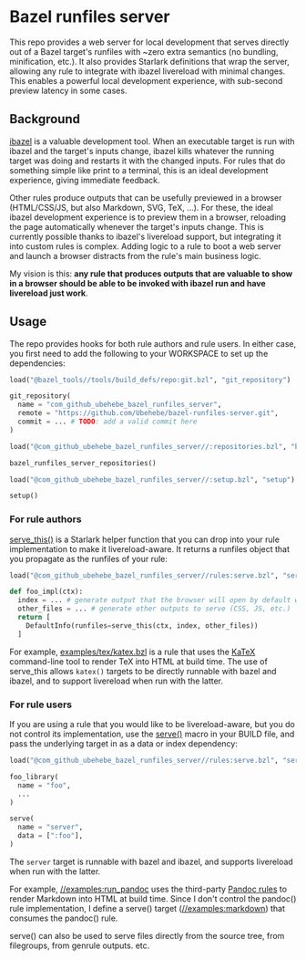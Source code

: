 # Bazel runfiles server

This repo provides a web server for local development that serves directly out of a Bazel target's
runfiles with ~zero extra semantics (no bundling, minification, etc.). It also provides Starlark
definitions that wrap the server, allowing any rule to integrate with ibazel livereload with minimal
changes. This enables a powerful local development experience, with sub-second preview latency in
some cases.

## Background

[ibazel](https://github.com/bazelbuild/bazel-watcher) is a valuable development tool. When an executable target is run with ibazel and the target's
inputs change, ibazel kills whatever the running target was doing and restarts it with the changed
inputs. For rules that do something simple like print to a terminal, this is an ideal development
experience, giving immediate feedback.

Other rules produce outputs that can be usefully previewed in a browser (HTML/CSS/JS, but also
Markdown, SVG, TeX, ...). For these, the ideal ibazel development experience is to preview them in
a browser, reloading the page automatically whenever the target's inputs change. This is currently
possible thanks to ibazel's livereload support, but integrating it into custom rules is complex.
Adding logic to a rule to boot a web server and launch a browser distracts from the rule's main
business logic.

My vision is this: **any rule that produces outputs that are valuable to show in a browser should be
able to be invoked with ibazel run and have livereload just work**.

## Usage

The repo provides hooks for both rule authors and rule users. In either case, you first need to add
the following to your WORKSPACE to set up the dependencies:

```py
load("@bazel_tools//tools/build_defs/repo:git.bzl", "git_repository")

git_repository(
  name = "com_github_ubehebe_bazel_runfiles_server",
  remote = "https://github.com/Ubehebe/bazel-runfiles-server.git",
  commit = ... # TODO: add a valid commit here
)

load("@com_github_ubehebe_bazel_runfiles_server//:repositories.bzl", "bazel_runfiles_server_repositories")

bazel_runfiles_server_repositories()

load("@com_github_ubehebe_bazel_runfiles_server//:setup.bzl", "setup")

setup()
```

### For rule authors

[serve_this()](rules/serve.bzl#L45) is a Starlark helper function that you can drop into your rule
implementation to make it livereload-aware. It returns a runfiles object that you propagate as the
runfiles of your rule:

```py
load("@com_github_ubehebe_bazel_runfiles_server//rules:serve.bzl", "serve_this")

def foo_impl(ctx):
  index = ... # generate output that the browser will open by default when this target is bazel run
  other_files = ... # generate other outputs to serve (CSS, JS, etc.)
  return [
    DefaultInfo(runfiles=serve_this(ctx, index, other_files))
  ]
```

For example, [examples/tex/katex.bzl](examples/tex/katex.bzl) is a rule that uses the
[KaTeX](https://katex.org) command-line tool to render TeX into HTML at build time. The use of
serve_this allows `katex()` targets to be directly runnable with bazel and ibazel, and to support
livereload when run with the latter.

### For rule users

If you are using a rule that you would like to be livereload-aware, but you do not control its
implementation, use the [serve()](rules/serve.bzl#L30) macro in your BUILD file, and pass the
underlying target in as a data or index dependency:

```py
load("@com_github_ubehebe_bazel_runfiles_server//rules:serve.bzl", "serve")

foo_library(
  name = "foo",
  ...
)

serve(
  name = "server",
  data = [":foo"],
)
```

The `server` target is runnable with bazel and ibazel, and supports livereload when run with the
latter.

For example, [//examples:run_pandoc](examples/BUILD#L19) uses the third-party
[Pandoc rules](https://github.com/ProdriveTechnologies/bazel-pandoc) to render Markdown into HTML at
build time. Since I don't control the pandoc() rule implementation, I define a serve() target
([//examples:markdown](examples/BUILD#L26)) that consumes the pandoc() rule.

serve() can also be used to serve files directly from the source tree, from filegroups, from genrule
outputs. etc.